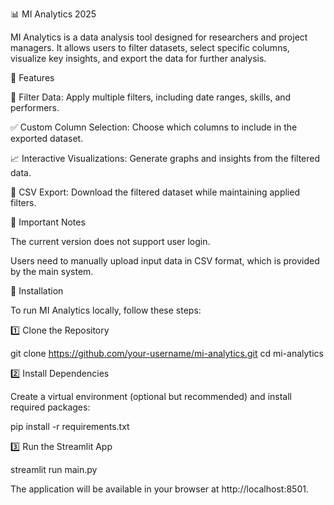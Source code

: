 📊 MI Analytics 2025

MI Analytics is a data analysis tool designed for researchers and project managers. It allows users to filter datasets, select specific columns, visualize key insights, and export the data for further analysis.

🚀 Features

👑 Filter Data: Apply multiple filters, including date ranges, skills, and performers.

✅ Custom Column Selection: Choose which columns to include in the exported dataset.

📈 Interactive Visualizations: Generate graphs and insights from the filtered data.

📅 CSV Export: Download the filtered dataset while maintaining applied filters.

📌 Important Notes

The current version does not support user login.

Users need to manually upload input data in CSV format, which is provided by the main system.

📌 Installation

To run MI Analytics locally, follow these steps:

1️⃣ Clone the Repository

git clone https://github.com/your-username/mi-analytics.git
cd mi-analytics

2️⃣ Install Dependencies

Create a virtual environment (optional but recommended) and install required packages:

pip install -r requirements.txt

3️⃣ Run the Streamlit App

streamlit run main.py

The application will be available in your browser at http://localhost:8501.
